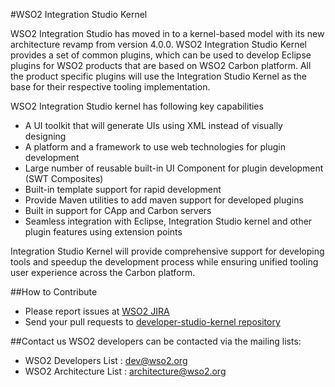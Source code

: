 #WSO2 Integration Studio Kernel

WSO2 Integration Studio has moved in to a kernel-based model with its new architecture revamp from version 4.0.0. WSO2 Integration Studio Kernel provides a set of common plugins, which can be used to develop Eclipse plugins for WSO2 products that are based on WSO2 Carbon platform.  All the product specific plugins will use the Integration Studio Kernel as the base for their respective tooling implementation.

WSO2 Integration Studio kernel has following key capabilities 

- A UI toolkit that will generate UIs using XML instead of visually designing 
- A platform and a framework to use web technologies for plugin development
- Large number of reusable built-in UI Component for plugin development (SWT Composites)
- Built-in template support for rapid development
- Provide Maven utilities to add maven support for developed plugins 
- Built in support for CApp and Carbon servers 
- Seamless integration with Eclipse, Integration Studio kernel and other plugin features using extension points

Integration Studio Kernel will provide comprehensive support for developing tools and speedup the development process while ensuring unified tooling user experience across the C﻿﻿﻿arbon platform.

##How to Contribute
* Please report issues at [WSO2 JIRA](https://wso2.org/jira/browse/TOOLS)
* Send your pull requests to [developer-studio-kernel repository](https://github.com/wso2/developer-studio/tree/master)

##Contact us
WSO2 developers can be contacted via the mailing lists:
* WSO2 Developers List : dev@wso2.org
* WSO2 Architecture List : architecture@wso2.org
